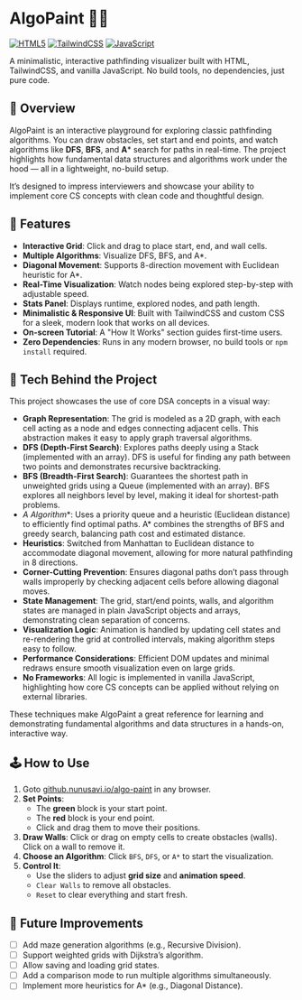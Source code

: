 # AlgoPaint 🎨✨

[![HTML5](https://img.shields.io/badge/HTML5-E34F26?style=for-the-badge&logo=html5&logoColor=white)](https://en.wikipedia.org/wiki/HTML5)
[![TailwindCSS](https://img.shields.io/badge/Tailwind_CSS-38B2AC?style=for-the-badge&logo=tailwind-css&logoColor=white)](https://tailwindcss.com/)
[![JavaScript](https://img.shields.io/badge/JavaScript-F7DF1E?style=for-the-badge&logo=javascript&logoColor=black)](https://www.javascript.com/)

A minimalistic, interactive pathfinding visualizer built with HTML, TailwindCSS, and vanilla JavaScript. No build tools, no dependencies, just pure code.

## 🌟 Overview

AlgoPaint is an interactive playground for exploring classic pathfinding algorithms. You can draw obstacles, set start and end points, and watch algorithms like **DFS**, **BFS**, and **A*** search for paths in real-time. The project highlights how fundamental data structures and algorithms work under the hood — all in a lightweight, no-build setup.

It’s designed to impress interviewers and showcase your ability to implement core CS concepts with clean code and thoughtful design.

## 🚀 Features

-   **Interactive Grid**: Click and drag to place start, end, and wall cells.
-   **Multiple Algorithms**: Visualize DFS, BFS, and A*.
-   **Diagonal Movement**: Supports 8-direction movement with Euclidean heuristic for A*.
-   **Real-Time Visualization**: Watch nodes being explored step-by-step with adjustable speed.
-   **Stats Panel**: Displays runtime, explored nodes, and path length.
-   **Minimalistic & Responsive UI**: Built with TailwindCSS and custom CSS for a sleek, modern look that works on all devices.
-   **On-screen Tutorial**: A "How It Works" section guides first-time users.
-   **Zero Dependencies**: Runs in any modern browser, no build tools or `npm install` required.

## 🧩 Tech Behind the Project

This project showcases the use of core DSA concepts in a visual way:

-   **Graph Representation**: The grid is modeled as a 2D graph, with each cell acting as a node and edges connecting adjacent cells. This abstraction makes it easy to apply graph traversal algorithms.
-   **DFS (Depth-First Search)**: Explores paths deeply using a Stack (implemented with an array). DFS is useful for finding any path between two points and demonstrates recursive backtracking.
-   **BFS (Breadth-First Search)**: Guarantees the shortest path in unweighted grids using a Queue (implemented with an array). BFS explores all neighbors level by level, making it ideal for shortest-path problems.
-   **A* Algorithm**: Uses a priority queue and a heuristic (Euclidean distance) to efficiently find optimal paths. A* combines the strengths of BFS and greedy search, balancing path cost and estimated distance.
-   **Heuristics**: Switched from Manhattan to Euclidean distance to accommodate diagonal movement, allowing for more natural pathfinding in 8 directions.
-   **Corner-Cutting Prevention**: Ensures diagonal paths don’t pass through walls improperly by checking adjacent cells before allowing diagonal moves.
-   **State Management**: The grid, start/end points, walls, and algorithm states are managed in plain JavaScript objects and arrays, demonstrating clean separation of concerns.
-   **Visualization Logic**: Animation is handled by updating cell states and re-rendering the grid at controlled intervals, making algorithm steps easy to follow.
-   **Performance Considerations**: Efficient DOM updates and minimal redraws ensure smooth visualization even on large grids.
-   **No Frameworks**: All logic is implemented in vanilla JavaScript, highlighting how core CS concepts can be applied without relying on external libraries.

These techniques make AlgoPaint a great reference for learning and demonstrating fundamental algorithms and data structures in a hands-on, interactive way.

## 🕹️ How to Use

1.  Goto [github.nunusavi.io/algo-paint](https://nunusavi.github.io/algo-paint/) in any browser.
2.  **Set Points**:
    -   The **green** block is your start point.
    -   The **red** block is your end point.
    -   Click and drag them to move their positions.
3.  **Draw Walls**: Click or drag on empty cells to create obstacles (walls). Click on a wall to remove it.
4.  **Choose an Algorithm**: Click `BFS`, `DFS`, or `A*` to start the visualization.
5.  **Control It**:
    -   Use the sliders to adjust **grid size** and **animation speed**.
    -   `Clear Walls` to remove all obstacles.
    -   `Reset` to clear everything and start fresh.


## 🌱 Future Improvements

-   [ ] Add maze generation algorithms (e.g., Recursive Division).
-   [ ] Support weighted grids with Dijkstra’s algorithm.
-   [ ] Allow saving and loading grid states.
-   [ ] Add a comparison mode to run multiple algorithms simultaneously.
-   [ ] Implement more heuristics for A* (e.g., Diagonal Distance).
